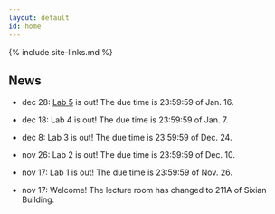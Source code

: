 ```yaml
---
layout: default
id: home
---
```

{% include site-links.md %}

## News

- dec 28: [Lab 5]({{baseurl}}/link) is out! The due time is 23:59:59 of Jan. 16.

- dec 18: Lab 4 is out! The due time is 23:59:59 of Jan. 7.

- dec 8: Lab 3 is out! The due time is 23:59:59 of Dec. 24.

- nov 26: Lab 2 is out! The due time is 23:59:59 of Dec. 10.

- nov 17: Lab 1 is out! The due time is 23:59:59 of Nov. 26.

- nov 17: Welcome! The lecture room has changed to 211A of Sixian Building.

